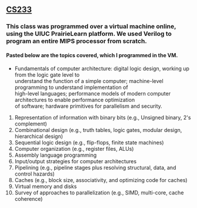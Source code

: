 ## [CS233](https://cs.illinois.edu/academics/courses/cs233)

### This class was programmed over a virtual machine online, using the UIUC PrairieLearn platform. We used Verilog to program an entire MIPS processor from scratch.

#### Pasted below are the topics covered, which I programmed in the VM.

- Fundamentals of computer architecture: digital logic design, working up from the logic gate level to  
  understand the function of a simple computer; machine-level programming to understand implementation of  
  high-level languages; performance models of modern computer architectures to enable performance optimization  
  of software; hardware primitives for parallelism and security.
  
1. Representation of information with binary bits (e.g., Unsigned binary, 2's complement)  
2. Combinational design (e.g., truth tables, logic gates, modular design, hierarchical design)  
3. Sequential logic design (e.g., flip-flops, finite state machines)  
4. Computer organization (e.g., register files, ALUs)  
5. Assembly language programming  
6. Input/output strategies for computer architectures  
7. Pipelining (e.g., pipeline stages plus resolving structural, data, and control hazards)  
8. Caches (e.g., block size, associativity, and optimizing code for caches)  
9. Virtual memory and disks  
10. Survey of approaches to parallelization (e.g., SIMD, multi-core, cache coherence)  
